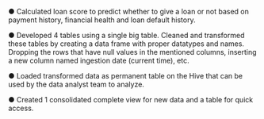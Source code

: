 
●	Calculated loan score to predict whether to give a loan or not based on payment history, financial health and loan default history.

●	Developed 4 tables using a single big table. Cleaned and transformed these tables by creating a data frame with proper datatypes and names. Dropping the rows that have null values in the mentioned columns, inserting a new column named ingestion date (current time), etc.

●	Loaded transformed data as permanent table on the Hive that can be used by the data analyst team to analyze.

●	Created 1 consolidated complete view for new data and a table for quick access.
